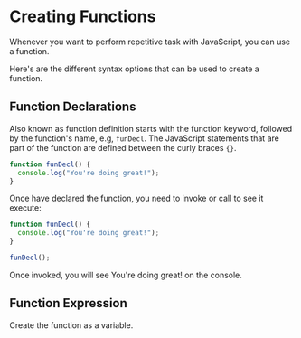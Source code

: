 # Creating Functions

Whenever you want to perform repetitive task with JavaScript, you can use a function.

Here's are the different syntax options that can be used to create a function.

## Function Declarations

Also known as function definition starts with the function keyword, followed by the function's name, e.g, `funDecl`. The JavaScript statements that are part of the function are defined between the curly braces `{}`.

``` JavaScript
function funDecl() {
  console.log("You're doing great!");
}
```

Once have declared the function, you need to invoke or call to see it execute:

```JavaScript
function funDecl() {
  console.log("You're doing great!");
}

funDecl();
```

Once invoked, you will see You're doing great! on the console.

## Function Expression

Create the function as a variable.

